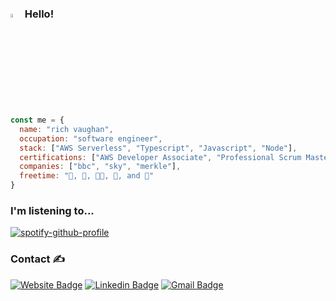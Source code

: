 ### <img src="https://raw.githubusercontent.com/aemmadi/aemmadi/master/wave.gif" width="3.75%"> Hello!

```javascript
const me = {
  name: "rich vaughan",
  occupation: "software engineer",
  stack: ["AWS Serverless", "Typescript", "Javascript", "Node"],
  certifications: ["AWS Developer Associate", "Professional Scrum Master I", "Professional Scrum Product Owner I"],
  companies: ["bbc", "sky", "merkle"],
  freetime: "🎿, 🎵, 👨‍💻, 🎸, and 🐶"
}
```

### I'm listening to...

[![spotify-github-profile](https://spotify-github-profile.vercel.app/api/view?uid=rvaughan&cover_image=true&theme=default)](https://spotify-github-profile.vercel.app/api/view?uid=rvaughan&redirect=true)

### Contact ✍️

[![Website Badge](https://img.shields.io/badge/-richvaughan.co.uk-3a4660?style=flat&logo=apple-music&logoColor=white&link=https://www.richvaughan.co.uk)](https://www.richvaughan.co.uk) [![Linkedin Badge](https://img.shields.io/badge/-rich--vaughan-0077B5?style=flat&logo=Linkedin&logoColor=white&link=https://www.linkedin.com/in/rich-vaughan/)](https://www.linkedin.com/in/rich-vaughan/) [![Gmail Badge](https://img.shields.io/badge/-richard.vaughan16@btinternet.com-d14836?style=flat&logo=Gmail&logoColor=white&link=mailto:richard.vaughan16@btinternet.com)](mailto:richard.vaughan16@btinternet.com)
